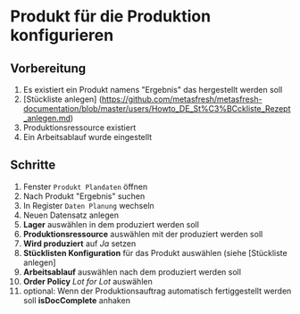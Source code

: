 ---
---
# Produkt für die Produktion konfigurieren
## Vorbereitung
1. Es existiert ein Produkt namens "Ergebnis" das hergestellt werden soll
1. [Stückliste anlegen] (https://github.com/metasfresh/metasfresh-documentation/blob/master/users/Howto_DE_St%C3%BCckliste_Rezept_anlegen.md)
1. Produktionsressource existiert
1. Ein Arbeitsablauf wurde eingestellt

## Schritte
1. Fenster `Produkt Plandaten` öffnen
1. Nach Produkt "Ergebnis" suchen
1. In Register `Daten Planung` wechseln
1. Neuen Datensatz anlegen
1. __Lager__ auswählen in dem produziert werden soll
1. __Produktionsressource__ auswählen mit der produziert werden soll
1. __Wird produziert__ auf _Ja_ setzen
1. __Stücklisten Konfiguration__ für das Produkt auswählen (siehe [Stückliste anlegen] 
1. __Arbeitsablauf__ auswählen nach dem produziert werden soll
1. __Order Policy__ _Lot for Lot_ auswählen
1. optional: Wenn der Produktionsauftrag automatisch fertiggestellt werden soll __isDocComplete__ anhaken
 
